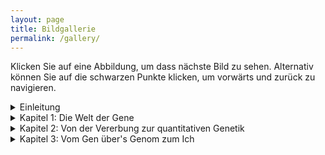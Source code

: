 ```yaml
---
layout: page
title: Bildgallerie
permalink: /gallery/
---
```


Klicken Sie auf eine Abbildung, um dass nächste Bild zu sehen. Alternativ können Sie auf die schwarzen Punkte klicken, um vorwärts und zurück zu navigieren.



<details>
  <summary>Einleitung</summary>

<center><br>
<b onclick="currentDiv(1, 0)">●&nbsp;&nbsp;&nbsp;&nbsp;</b> 
<b onclick="currentDiv(2, 0)">●&nbsp;&nbsp;&nbsp;&nbsp;</b> 
<b onclick="currentDiv(3, 0)">●&nbsp;&nbsp;&nbsp;&nbsp;</b> 
<b onclick="currentDiv(4, 0)">●&nbsp;&nbsp;&nbsp;&nbsp;</b> 
<b onclick="currentDiv(5, 0)">●</b> 
</center>
<figure class="dummieChapter_0" >
<img src="/dummie/images/biodummie.001.png" onclick="plusDivs(+1, 0)">
<figcaption>Kunst am Buch – von Kerstin Zentner.</figcaption>
</figure>
<figure class="dummieChapter_0" >
<img src="/dummie/images/biodummie.002.png" onclick="plusDivs(+1, 0)">
<figcaption><b>Abb. 1: </b>Schematische Illustration des Cas9-Proteins der Genschere.</figcaption>
</figure>
<figure class="dummieChapter_0" >
<img src="/dummie/images/biodummie.003.png" onclick="plusDivs(+1, 0)">
<figcaption><b>Abb. 2: </b>Die Goldene Schallplatte. Bilder: NASA.</figcaption>
</figure>
<figure class="dummieChapter_0" >
<img src="/dummie/images/biodummie.004.png" onclick="plusDivs(+1, 0)">
<figcaption><b>Abb. 3: </b>Unterricht und Diskussion über Coronaviren mit Schülern. Foto: Heidi Fußwinkel.</figcaption>
</figure>
<figure class="dummieChapter_0" >
<img src="/dummie/images/biodummie.005.png" onclick="plusDivs(+1, 0)">
<figcaption><b>Abb. 4: </b>Der QR-Code verweist auf die Literaturliste zu diesem Buch.</figcaption>
</figure>
<br>
</details>

<details>
  <summary>Kapitel 1: Die Welt der Gene</summary>

<center><br>
<b onclick="currentDiv(1, 1)">●&nbsp;&nbsp;&nbsp;&nbsp;</b> 
<b onclick="currentDiv(2, 1)">●&nbsp;&nbsp;&nbsp;&nbsp;</b> 
<b onclick="currentDiv(3, 1)">●&nbsp;&nbsp;&nbsp;&nbsp;</b> 
<b onclick="currentDiv(4, 1)">●&nbsp;&nbsp;&nbsp;&nbsp;</b> 
<b onclick="currentDiv(5, 1)">●&nbsp;&nbsp;&nbsp;&nbsp;</b> 
<b onclick="currentDiv(6, 1)">●&nbsp;&nbsp;&nbsp;&nbsp;</b> 
<b onclick="currentDiv(7, 1)">●&nbsp;&nbsp;&nbsp;&nbsp;</b> 
<b onclick="currentDiv(8, 1)">●&nbsp;&nbsp;&nbsp;&nbsp;</b> 
<b onclick="currentDiv(9, 1)">●&nbsp;&nbsp;&nbsp;&nbsp;</b> 
<b onclick="currentDiv(10, 1)">●&nbsp;&nbsp;&nbsp;&nbsp;</b> 
<b onclick="currentDiv(11, 1)">●&nbsp;&nbsp;&nbsp;&nbsp;</b> 
<b onclick="currentDiv(12, 1)">●&nbsp;&nbsp;&nbsp;&nbsp;</b> 
<b onclick="currentDiv(13, 1)">●&nbsp;&nbsp;&nbsp;&nbsp;</b> 
<b onclick="currentDiv(14, 1)">●&nbsp;&nbsp;&nbsp;&nbsp;</b> 
<b onclick="currentDiv(15, 1)">●&nbsp;&nbsp;&nbsp;&nbsp;</b> 
<b onclick="currentDiv(16, 1)">●&nbsp;&nbsp;&nbsp;&nbsp;</b> 
<b onclick="currentDiv(17, 1)">●&nbsp;&nbsp;&nbsp;&nbsp;</b> 
<b onclick="currentDiv(18, 1)">●</b> 
</center>
<figure class="dummieChapter_1" >
<img src="/dummie/images/biodummie.006.png" onclick="plusDivs(+1, 1)">
<figcaption>Kunst am Buch – von Kerstin Zentner.</figcaption>
</figure>
<figure class="dummieChapter_1" >
<img src="/dummie/images/biodummie.007.png" onclick="plusDivs(+1, 1)">
<figcaption><b>Abb. 1.1: </b>Modell der DNA-Doppelhelix. Diese Zeichnung aus der Veröffentlichung von <i>>ames Watson</i> und <i>>Francis Crick</i> hat Cricks Frau <i>Odile Crick</i> gezeichnet. Sie verwendete dabei mutmaßlich die Proportionen des Goldenen Schnitts. Die der Struktur zugrundeliegenden Daten wurden von <i>Rosalind Franklin</i> per Röntgenstrukturanalyse gewonnen. Sie starb, bevor der Nobelpreis 1962 für die Strukturaufklärung vergeben wurde.</figcaption>
</figure>
<figure class="dummieChapter_1" >
<img src="/dummie/images/biodummie.008.png" onclick="plusDivs(+1, 1)">
<figcaption><b>Abb. 1.2: </b>Schematische Darstellung der DNA. Der obere Strang ist komplementär zu dem Gegenstrang, da immer A und T sowie C und G gepaart sind.</figcaption>
</figure>
<figure class="dummieChapter_1" >
<img src="/dummie/images/biodummie.009.png" onclick="plusDivs(+1, 1)">
<figcaption><b>Tab. 1.1: </b>Ausgewählte Daten zu den Chromosomen eines Mannes. Das weibliche Erbgut ist mit 3.187.099.881 Basenpaaren rund hunderttausend Basenpaare größer.</figcaption>
</figure>
<figure class="dummieChapter_1" >
<img src="/dummie/images/biodummie.010.png" onclick="plusDivs(+1, 1)">
<figcaption><b>Abb. 1.3: </b>Idiogramm des Chromosoms 21, auf dem auch das Gen <i>APP</i> liegt. Das Gen <i>APP</i> an Position 21q21.3 (Basenpaare 25.880.550 bis 26.171.128) codiert für das <i>Amyloid Precursor Protein</i>, das an der Alzheimererkrankung beteiligt ist. Nach seiner Auflösung (Proteolyse) bildet es einen Hauptbestandteil der Plaques, die in den Gehirnen von Alzheimer-Patienten gefunden werden.</figcaption>
</figure>
<figure class="dummieChapter_1" >
<img src="/dummie/images/biodummie.011.png" onclick="plusDivs(+1, 1)">
<figcaption><b>Abb. 1.4: </b>Die Meiose führt zur Entstehung von Samen und Eizellen. Dazu wird der doppelte (diploide) Chromosomensatz in zwei einfache (haploide) Chromosomensätze aufgeteilt. Im Beispiel sind nur zwei Chromosomen gezeigt. Bei 23 Chromosomen gibt es 8,4 Millionen Kombinationsmöglichkeiten. Bei der anschließenden Befruchtung mit Keimzellen eines anderen Organismus quadriert sich die Zahl der möglichen Kombinationen. Findet zusätzlich noch Rekombination in Form von Crossing-Over statt, werden einzelne Abschnitte der Schwesterchromosomen ausgetauscht. Die Anzahl der Kombinationen – ganz ohne Mutationen – ist unermesslich. Es lebe der Sex.</figcaption>
</figure>
<figure class="dummieChapter_1" >
<img src="/dummie/images/biodummie.012.png" onclick="plusDivs(+1, 1)">
<figcaption><b>Abb. 1.5: </b>Tanz der Chromosomen während der Meiose am Beispiel eines einzelnen Chromosomenpaares. Auf den homologen Chromosomen, je ein mütterliches und ein väterliches, habe ich die Position von drei Genen <i>A</i>, <i>B</i>, <i>C</i>) markiert. Das väterliche Allel ist mit v und mütterliche Allel mit m gekennzeichnet. Während der Meiose 1 wird das Chromosomenpaar verdoppelt. Es entsteht je eine Dyade (griechisch für Zweiheit) mit zwei Schwesterchromatiden. Jedes Chromosom bekommet also ein Schwesterchen. Diese Dyaden bilden daraufhin eine Tetrade (griechische Doppelkopfrunde – Scherz), bei der sich Nichtschwesterchromatide (quasi Cousinenchromatide) aneinander anlagern und dabei ein sogenanntes Chiasma (griechisch für Kreuzung; benannt nach dem griechischen Buchstaben Chi) bilden können. Hier kommt es dann zum Crossing-Over, also dem Austausch zwischen den beiden DNA-Strängen. Während der Meiose 2 werden alle Chromatiden voneinander getrennt und auf einzelne Zellen, die Keimzellen, verteilt.</figcaption>
</figure>
<figure class="dummieChapter_1" >
<img src="/dummie/images/biodummie.013.png" onclick="plusDivs(+1, 1)">
<figcaption><b>Tab. 1.2: </b>Anteile funktionaler Komponenten, die in unserem Genom codiert sind.</figcaption>
</figure>
<figure class="dummieChapter_1" >
<img src="/dummie/images/biodummie.014.png" onclick="plusDivs(+1, 1)">
<figcaption><b>Abb. 1.6: </b>Die Exontheorie der Gene. Die Theorie besagt, dass früh in der Evolution kleine Proteine mit einer einzelnen Funktion vorlagen. Im Laufe der Evolution sind diese Gene zu einem Gen zusammengefügt worden, das ein einzelnes Protein mit mehreren funktionellen Einheiten (Domänen) codiert.</figcaption>
</figure>
<figure class="dummieChapter_1" >
<img src="/dummie/images/biodummie.015.png" onclick="plusDivs(+1, 1)">
<figcaption><b>Tab. 1.3: </b>Gene des Menschen mit den meisten Erwähnungen in der wissenschaftlichen Primärliteratur (im Wissenschaftsjargon <i>Papern</i>) und deren wichtigste Beteiligung an Krankheiten. Stand: 02. Juni 2021.</figcaption>
</figure>
<figure class="dummieChapter_1" >
<img src="/dummie/images/biodummie.016.png" onclick="plusDivs(+1, 1)">
<figcaption><b>Abb. 1.7: </b>Wirkung des »Genomwächters« p53 auf zellbiologische Prozesse, die über Leben und Tod einer Zelle und ihres Gewebes entscheiden.</figcaption>
</figure>
<figure class="dummieChapter_1" >
<img src="/dummie/images/biodummie.017.png" onclick="plusDivs(+1, 1)">
<figcaption><b>Abb. 1.8: </b>Ein einzelner Unterschied in der Abfolge der Nukleotide, also der Gensequenz, reicht, um Allele voneinander zu unterscheiden.</figcaption>
</figure>
<figure class="dummieChapter_1" >
<img src="/dummie/images/biodummie.018.png" onclick="plusDivs(+1, 1)">
<figcaption><b>Abb. 1.9: </b>Konzept der Homologie von Genen und Proteinen. Homologe Gene stammen von demselben »Urgen« ab. Befinden sich die Duplikate in dem haploiden Erbgut einer Art, so spricht man von paralogen Genen oder Proteinen. Homologe Gene und Proteine bei unterschiedlichen Arten werden dagegen als ortholog bezeichnet.</figcaption>
</figure>
<figure class="dummieChapter_1" >
<img src="/dummie/images/biodummie.019.png" onclick="plusDivs(+1, 1)">
<figcaption><b>Abb. 1.10: </b>Strukturvarianten der DNA, die unter anderem eine Rolle bei der Regulation der Genaktivität spielen. Die B-DNA ist jene von <i>James Watson</i> und <i>Francis Crick</i> beschriebene Form. Wie eine Schraube mit rechtssteigendem Gewinde ist die Drehrichtung der A- und B-DNA im Uhrzeigersinn. Die Zickzackform der Z-DNA entspricht einem Linksgewinde.</figcaption>
</figure>
<figure class="dummieChapter_1" >
<img src="/dummie/images/biodummie.020.png" onclick="plusDivs(+1, 1)">
<figcaption><b>Abb. 1.11: </b>Der genetische Code. Einzelne Aminosäuren, die Bausteine der Proteine, werden durch Codons (Tripletts) codiert. Im universellen genetischen Code auf der rechten Seite sind die Aminosäuren in ihrer Dreibuchstaben- und, in Klammern, Einbuchstabenankürzung aufgeschrieben. Das Startcodon AUG und die Stopcodons UGA, UAA und UGA sind schwarz unterlegt.</figcaption>
</figure>
<figure class="dummieChapter_1" >
<img src="/dummie/images/biodummie.021.png" onclick="plusDivs(+1, 1)">
<figcaption><b>Abb. 1.12: </b>RNA ist instabil und wird schnell abgebaut. Das liegt an den Hydroxlygruppen (-OH) an der Ribose (R). Diese ist empfindlich gegenüber chemischen Attacken, sogenannten nukleophilen Angriffen, die zur Hydrolyse führen. B: Nukleobase; P: Phosphat.</figcaption>
</figure>
<figure class="dummieChapter_1" >
<img src="/dummie/images/biodummie.022.png" onclick="plusDivs(+1, 1)">
<figcaption><b>Abb. 1.13: </b>DNA-Sequenz- und Strukturpolymorphismen. Links: Es ist von zwanzig Allelen jeweils nur ein DNA-Strang gezeigt. Einzelnukleotidvariationen (SNPs, englisch: <i>single nucleotide polymorphisms</i>) unterscheiden sich von Mutationen dadurch, dass sie in mindestens einem Prozent der Allele auftreten. Bei Insertionen und Deletionen (InDels,  englisch: <i>insertions/deletions</i>) fehlen in einigen Allelen Basenpaare. Eine Mutation A zu C im Allel 11) in der Erkennungssequenz für das Restriktionsenzym EcoRI (GAATTC) bewirkt einen Restriktionspolymorphismus (RFLP, englisch: <i>restriction fragment length polymorphism</i>). Die Mikrosatellitensequenz TGG führt durch unterschiedlich häufige Wiederholungen (STR, englisch: <i>short tandem repeat</i>) zu einem Längenpolymorphismus. Rechts: Es sind verschiedene Polymorphismen auf Chromosomenebene dargestellt.</figcaption>
</figure>
<figure class="dummieChapter_1" >
<img src="/dummie/images/biodummie.023.png" onclick="plusDivs(+1, 1)">
<figcaption><b>Abb. 1.14: </b>Herstellung und Aufbau eines IgG-Antikörpers. Während der Entwicklung der B-Lymphozyten werden aus dem Immunoglobin-Genlocus je ein V- und ein J-Segment mit einem C-Segment zu einem Gen verbunden. Allein hierbei sind vierzig mal fünf Kombinationen möglich – dadurch das diese Rekombination fehlerhaft sein kann, aber noch mehr. Der ins Blut entlassene IgG-Antikörper besteht aus je zwei identischen schweren und leichten Proteinketten, die miteinander verbunden sind. Deren variable Bereiche erkennen spezifisch einen Bereich (Epitop) eines Fremdmoleküls (Antigen). V: variabel; J: <i>join</i>; C: konstant; L: leicht; H: schwer. </figcaption>
</figure>
<br>
</details>


<details>
  <summary>Kapitel 2: Von der Vererbung zur quantitativen Genetik</summary>

<center><br>
<b onclick="currentDiv(1, 2)">●&nbsp;&nbsp;&nbsp;&nbsp;</b> 
<b onclick="currentDiv(2, 2)">●&nbsp;&nbsp;&nbsp;&nbsp;</b> 
<b onclick="currentDiv(3, 2)">●&nbsp;&nbsp;&nbsp;&nbsp;</b> 
<b onclick="currentDiv(4, 2)">●&nbsp;&nbsp;&nbsp;&nbsp;</b> 
<b onclick="currentDiv(5, 2)">●&nbsp;&nbsp;&nbsp;&nbsp;</b> 
<b onclick="currentDiv(6, 2)">●&nbsp;&nbsp;&nbsp;&nbsp;</b> 
<b onclick="currentDiv(7, 2)">●&nbsp;&nbsp;&nbsp;&nbsp;</b> 
<b onclick="currentDiv(8, 2)">●&nbsp;&nbsp;&nbsp;&nbsp;</b> 
<b onclick="currentDiv(9, 2)">●</b> 
</center>
<figure class="dummieChapter_2" >
<img src="/dummie/images/biodummie.024.png" onclick="plusDivs(+1, 2)">
<figcaption>Kunst am Buch – von Kerstin Zentner.</figcaption>
</figure>
<figure class="dummieChapter_2" >
<img src="/dummie/images/biodummie.025.png" onclick="plusDivs(+1, 2)">
<figcaption><b>Abb. 2.1: </b>Die Mendelschen Regeln gelten für Merkmale, die von genau einem Gen codiert werden, das in zwei Kopien – also als mütterliches und väterliches Allel – vorliegt. Die erste und zweite Mendelsche Regel beschreiben die Weitergabe der Gene und die Merkmalsausprägung in der ersten und zweiten Tochtergeneration. Das <i>Punnett</i>-Quadrat, benannt nach dem britischen Genetiker <i>Reginald Punnett</i>, beschreibt die möglichen diploiden Genotypen, die aus den haploiden Keimzellen (Allel <i>F</i> und Allel <i>f</i>) entstehen können.</figcaption>
</figure>
<figure class="dummieChapter_2" >
<img src="/dummie/images/biodummie.026.png" onclick="plusDivs(+1, 2)">
<figcaption><b>Abb. 2.2: </b>Die dritte Mendelsche Regel beschreibt die unabhängige Vererbung mehrerer Merkmale, wenn diese nicht gekoppelt sind, das heißt, wenn sie auf unterschiedlichen Chromosomen liegen oder auf einem Chromosom weit voneinander entfernt sind. In diesem Beispiel folgen die Merkmale Farbe (<i>F</i>) und Beschaffenheit (<i>B</i>) der Erbsenhülle einem dominat-rezessiven Erbgang. Die <i>Punnett</i>-Quadrate zeigen die aus der Fusion der haploiden Keimzellen möglichen diploiden Genotypen. Die eingerahmten Merkmalskombinationen der F2-Generation kommen nicht in der Elterngeneration vor. Sie sind reinerbige neue Kombinationen.</figcaption>
</figure>
<figure class="dummieChapter_2" >
<img src="/dummie/images/biodummie.027.png" onclick="plusDivs(+1, 2)">
<figcaption><b>Abb. 2.3: </b>Durch die Kopplung von Genen werden die Mendelschen Regeln außer Kraft gesetzt. Die Rekombinationshäufigkeit (auch Rekombinationsfrequenz genannt) gibt an, wie groß die Wahrscheinlichkeit ist, dass zwischen zwei Orten (Loci) im Genom Crossing-Over stattfindet. Diese Rekombinationswahrscheinlichkeit wurde früher in der Einheit Centimorgan (cM) angegeben.</figcaption>
</figure>
<figure class="dummieChapter_2" >
<img src="/dummie/images/biodummie.028.png" onclick="plusDivs(+1, 2)">
<figcaption><b>Abb. 2.4: </b>Originalabbildung aus dem Buch <i>Experimentelle Protistenstudien</i> von <i>Victor Jollos</i> von 1921. Die Versuche führte er bereits zehn Jahre vorher durch. Die Selektion der Körpergröße bei Pantoffeltierchen führt in jeder Weiterzucht wieder zu einer Normalverteilung der Körpergrößen wie in der ursprünglichen Population. Das ist das Ergebnis der Regression zum Mittelwert.</figcaption>
</figure>
<figure class="dummieChapter_2" >
<img src="/dummie/images/biodummie.029.png" onclick="plusDivs(+1, 2)">
<figcaption><b>Abb. 2.5: </b><i>Francis Galton</i> beschrieb 1886 die Regression zum Mittelwert. Schwarze Kreise stellen die mittlere Größe der Elternpaare dar. Graue Kreise kennzeichnen Mittelwerte der Körpergrößen der Kinder. Die Kinder von Eltern, die kleiner als die Durchschnittsgröße sind, tendieren zum Mittelwert, werden also eher größer als die Eltern. Die Umrechnung der Körpergröße von Inch zu Zentimetern macht leider keinen Sinn: Das Inch wurde erst in den 1950er Jahren als 2,54 Zentimetern festgelegt. Vorher gab es Wildwuchs.</figcaption>
</figure>
<figure class="dummieChapter_2" >
<img src="/dummie/images/biodummie.030.png" onclick="plusDivs(+1, 2)">
<figcaption><b>Abb. 2.6: </b>Die Einflüsse des Erbguts und der Umwelt auf Merkmale (Phänotypen) unterscheiden sich.</figcaption>
</figure>
<figure class="dummieChapter_2" >
<img src="/dummie/images/biodummie.031.png" onclick="plusDivs(+1, 2)">
<figcaption><b>Abb. 2.7: </b>Die quantitative Genetik vereint die Konzepte der Vererbung kategorischer Merkmale nach <i>Mendel</i> und kontinuierlicher Merkmale nach <i>Galton</i>. Vater der Synthese ist der britische Mathematiker <i>Ronald Fisher</i>. Zur Erinnerung: Darwins Werk <i>Über die Entstehung der Arten</i> erschien 1859.</figcaption>
</figure>
<figure class="dummieChapter_2" >
<img src="/dummie/images/biodummie.032.png" onclick="plusDivs(+1, 2)">
<figcaption><b>Abb. 2.8: </b>Ein Überblick über die Blattrundung, die Einkerbungstiefe und die Blattfläche bei der Säulen-Espe (<i>Populus tremula erecta</i>). Jedes Blatt stammt von einem eigenen Genotyp. Ich zeige hier nur eine Auswahl der auftretenden Formvariationen.</figcaption>
</figure>
<br>
</details>


<details>
  <summary>Kapitel 3: Vom Gen über's Genom zum Ich</summary>

<center><br>
<b onclick="currentDiv(1, 3)">●&nbsp;&nbsp;&nbsp;&nbsp;</b> 
<b onclick="currentDiv(2, 3)">●&nbsp;&nbsp;&nbsp;&nbsp;</b> 
<b onclick="currentDiv(3, 3)">●&nbsp;&nbsp;&nbsp;&nbsp;</b> 
<b onclick="currentDiv(4, 3)">●&nbsp;&nbsp;&nbsp;&nbsp;</b> 
<b onclick="currentDiv(5, 3)">●&nbsp;&nbsp;&nbsp;&nbsp;</b> 
<b onclick="currentDiv(6, 3)">●&nbsp;&nbsp;&nbsp;&nbsp;</b> 
<b onclick="currentDiv(7, 3)">●&nbsp;&nbsp;&nbsp;&nbsp;</b> 
<b onclick="currentDiv(8, 3)">●&nbsp;&nbsp;&nbsp;&nbsp;</b> 
<b onclick="currentDiv(9, 3)">●&nbsp;&nbsp;&nbsp;&nbsp;</b> 
<b onclick="currentDiv(10, 3)">●&nbsp;&nbsp;&nbsp;&nbsp;</b> 
<b onclick="currentDiv(11, 3)">●</b> 
</center>
<figure class="dummieChapter_3" >
<img src="/dummie/images/biodummie.033.png" onclick="plusDivs(+1, 3)">
<figcaption>Kunst am Buch – von Kerstin Zentner.</figcaption>
</figure>
<figure class="dummieChapter_3" >
<img src="/dummie/images/biodummie.034.png" onclick="plusDivs(+1, 3)">
<figcaption><b>Abb. 3.1: </b>Grad der Übereinstimmung der Genome verschiedener Organismen. Auf der Ebene der Proteine ist die Identität noch viel größer. Der Mensch ganz rechts ist der Neanderthaler. Der Maus, Zebrafisch und Fruchtfliege sind beliebte Modellorganisimen für Krankheiten beim Menschen, da sie sich gut züchten und halten lassen. Schon gemerkt?: Die Größenverhältnisse stimmen nicht.</figcaption>
</figure>
<figure class="dummieChapter_3" >
<img src="/dummie/images/biodummie.035.png" onclick="plusDivs(+1, 3)">
<figcaption><b>Abb. 3.2: </b>Die Größe von Genomen und das C-Wert Paradox. Die Größe des Erbguts nimmt nicht proportional mit der Komplexität der Lebewesen zu. Mit 43 Milliarden Basenpaaren hat der Lungenfisch das bislang größte bekannte tierische und mit 150 Milliarden Basenpaaren die Einbeere <i>Paris japonica</i> das größte bekannte pflanzliche Genom. Die Amöbe <i>Polychaos dubium</i> hat mit 670 Milliarden Basenpaaren (Bp) das größte bekannte Genom überhaupt. Vier Millionen Bp: <i>Escherichia coli</i>; 130 Millionen Bp: <i>Arabidopsis thaliana</i>; 3,2 Milliarden Bp: Mensch; 16 Milliarden Bp: Weizen; 43 Milliarden Bp: Lungenfisch.</figcaption>
</figure>
<figure class="dummieChapter_3" >
<img src="/dummie/images/biodummie.036.png" onclick="plusDivs(+1, 3)">
<figcaption><b>Abb. 3.3: </b>So sieht Komplexität aus. Das Bild gewann im Jahr 2019 den <i>Wellcome Photography Prize</i>. Bild: <i>Carly Ziegler</i>, <i>Alex Shalek</i>, <i>Shaina Carroll</i> vom <i>Massachusetts Institute of Technology</i> und <i>Leslie Kean</i>, <i>Victor Tkachev</i> und <i>Lucrezia Colonna</i> vom <i>Dana-Farber Cancer Institute</i>. Die kreisförmige Anordnung zeigt etwa hunderttausend Zellen des Rhesusaffen. Jede Zelle ist ein Bildpunkt, der erst beim Vergößerung sichtbar werden würde. Mit jeder Zelle sind genetische und phänotypische Merkmale verknüpft. Alle Zellen sind mit einer Linie miteinander verbunden. Je ähnlicher sich zwei Zellen in Hinblick auf ihre Merkmale sind, desto näher werden sie zusammengerückt. So entstehen Anhäufungen ähnlicher Zellen.</figcaption>
</figure>
<figure class="dummieChapter_3" >
<img src="/dummie/images/biodummie.037.png" onclick="plusDivs(+1, 3)">
<figcaption><b>Abb. 3.4: </b>Springende Gene in unserem Genom. Lassen Sie sich von diesem sehr sehr detaillierten Blick in unser Genom nicht abschrecken. Ich möchte Ihnen einfach einmal zeigen, wie ein springendes Gen in »echt« aussieht. Dieses sogenannte <i>Alu</i>-Element ist die häufigste, auf allen Chromosomen über eine Millionen mal wiederholt vorkommende DNA-Sequenz. Zwar gibt es immer kleine Variationen in der Abfolge der Basenpaare, aber der Grundaufbau, hier grau unterlegt, ist immer gleich.</figcaption>
</figure>
<figure class="dummieChapter_3" >
<img src="/dummie/images/biodummie.038.png" onclick="plusDivs(+1, 3)">
<figcaption><b>Abb. 3.5: </b>Vergleich der Anzahl der <i>Alu</i>-Elemente, die für Orang-Utans, Schimpansen und Menschen (von oben nach unten) jeweils spezifisch sind.</figcaption>
</figure>
<figure class="dummieChapter_3" >
<img src="/dummie/images/biodummie.039.png" onclick="plusDivs(+1, 3)">
<figcaption><b>Abb. 3.6: </b>Die Entwicklung der modernen Weizensorten aus ertragsarmen Gänsefußgras und Wildeinkorn. A und B und C kennzeichnen jeweils eigenständige Chromosomensätze, bestehend aus jeweils sieben Chromosomen. Neben der Artbildung durch diploide Divergenz, spielten auch allopolyploide Genomfusionen eine wichtige Rolle bei der Evolution der Genome. T.: <i>Triticum</i>.</figcaption>
</figure>
<figure class="dummieChapter_3" >
<img src="/dummie/images/biodummie.041.png" onclick="plusDivs(+1, 3)">
<figcaption><b>Abb. 3.7: </b>Umfang verschiedener Versionen des Humanen Genoms und deren Veröffentlichung. Als im Jahr 2000 die DNA-Sequenz des humanen Erbguts veröffentlicht wurde, was sie noch lange nicht vollständig. Zwanzig Jahre später sind immerhin knapp 96 Prozent komplettiert.</figcaption>
</figure>
<figure class="dummieChapter_3" >
<img src="/dummie/images/biodummie.042.png" onclick="plusDivs(+1, 3)">
<figcaption><b>Abb. 3.8: </b>Herkunft der 1.000 Genome. Aus sechsundzwanzig Populationen wurden insgesamt 2.504 Individuen sequenziert. Aus 26 Populationen wurden insgesamt 2.504 Individuen sequenziert. Die Größe der Kreise entspricht der beobachteten Anzahl von Sequenzvarianten, die zwischen 12 und 24 Millionen variierte. Der Drei-Buchstaben-Code bezeichnet die Region. Für Europa (EUR) sind dies: Einwohner von Utah mit nord- und westeuropäischer Abstammung (CEU); Briten in England und Schottland (GBR); Finnen (FIN); Iberische Populationen in Spanien (IBS); Toskana in Italien (TSI).</figcaption>
</figure>
<figure class="dummieChapter_3" >
<img src="/dummie/images/biodummie.043.png" onclick="plusDivs(+1, 3)">
<figcaption><b>Abb. 3.9: </b>Die kambrische Artenexplosion (Radiation) bei den Tieren. Im Erdzeitalter des Kambriums vor etwa 541 Millionen Jahren kam es zu einer enormen Zunahme von Körperbauplänen. Die Grundlage dafür waren neue genetische Schaltkreise. Besonders erfolgreich war die Radiation der Gruppe der Bilateria. Diese zeichnen sich dadurch aus, das die linke und rechte Hälfte eines Organismus zueinander spiegelsymmetrisch (bilateralsymmetrisch) sind. Die dicken Balken geben Lebenszeiträume der Stämme an, die dünnen Linien deren evolutionäre Verwandtschaft.</figcaption>
</figure>
<figure class="dummieChapter_3" >
<img src="/dummie/images/biodummie.044.png" onclick="plusDivs(+1, 3)">
<figcaption><b>Abb. 3.10: </b>Das <i>Hox</i>-Gencluster. Eine sehr vereinfachte Darstellung der Kolinearität der <i>Hox</i>-Gene. In derselben Reihenfolge, in der die <i>Hox</i>-Gene auf dem Chromosom liegen, werden sind sie auch entlang der Körperachse während der Individualentwicklung aktiv. Die sieben dargestellten Gene stellen den evolutionären Ausgangspunkt dar. Die Taufliege <i>Drosophila</i> hat ein Cluster mit acht <i>Hox</i>-Genen; der Mensch vier Cluster mit insgesamt 39 <i>Hox</i>-Genen.Verändert nach Hueber <i>et al.</i> (2010) doi: <a href="https://doi.org/10.1371/journal.pone.0010820">10.1371/journal.pone.0010820</a>.</figcaption>
</figure>
<br>
</details>



<script>
var slideIndex = [1,1];
var slideId = ["dummieChapter_0", "dummieChapter_1", "dummieChapter_2", "dummieChapter_3"];
showDivs(1, 0);
showDivs(1, 1);
showDivs(1, 2);
showDivs(1, 3);

function currentDiv(n, no) {
  showDivs(slideIndex[no] = n, no);
}

function plusDivs(n, no) {
  showDivs(slideIndex[no] += n, no);
}

function showDivs(n, no) {
  var i;
  var x = document.getElementsByClassName(slideId[no]);
  if (n > x.length) {slideIndex[no] = 1}
  if (n < 1) {slideIndex[no] = x.length}
  for (i = 0; i < x.length; i++) {
    x[i].style.display = "none";  
  }
  x[slideIndex[no]-1].style.display = "block";  
}

</script>


